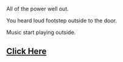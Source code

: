 All of the power well out.

You heard loud footstep outside to the door.

Music start playing outside.

## [Click Here](../Death.md)
